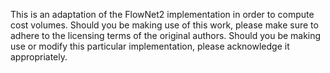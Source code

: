 This is an adaptation of the FlowNet2 implementation in order to compute cost volumes. Should you be making use of this work, please make sure to adhere to the licensing terms of the original authors. Should you be making use or modify this particular implementation, please acknowledge it appropriately.
